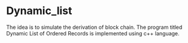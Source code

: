 # Dynamic_list

The idea is to simulate the derivation of block chain. The program titled Dynamic List of Ordered Records is implemented using c++ language. 
